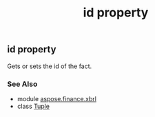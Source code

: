 ﻿---
title: id property
second_title: Aspose.Finance for Python via .NET API References
description: 
type: docs
weight: 40
url: /python-net/aspose.finance.xbrl/tuple/id/
is_root: false
---

## id property


Gets or sets the id of the fact.

### See Also
* module [aspose.finance.xbrl](../../)
* class [Tuple](/finance/python-net/aspose.finance.xbrl/tuple)
